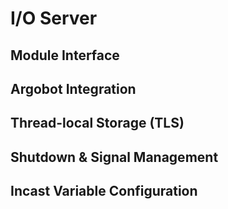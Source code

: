 # I/O Server

## Module Interface

## Argobot Integration

## Thread-local Storage (TLS)

## Shutdown & Signal Management

## Incast Variable Configuration
